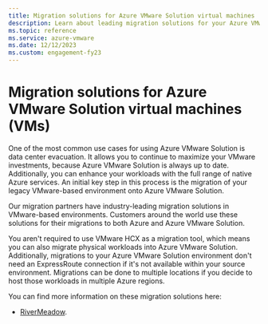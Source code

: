 ```yaml
---
title: Migration solutions for Azure VMware Solution virtual machines
description: Learn about leading migration solutions for your Azure VMware Solution virtual machines.
ms.topic: reference
ms.service: azure-vmware
ms.date: 12/12/2023
ms.custom: engagement-fy23
---
```


# Migration solutions for Azure VMware Solution virtual machines (VMs)

One of the most common use cases for using Azure VMware Solution is data center evacuation.  It allows you to continue to maximize your VMware investments, because Azure VMware Solution is always up to date. Additionally, you can enhance your workloads with the full range of native Azure services.  An initial key step in this process is the migration of your legacy VMware-based environment onto Azure VMware Solution.

Our migration partners have industry-leading migration solutions in VMware-based environments. Customers around the world use these solutions for their migrations to both Azure and Azure VMware Solution.

You aren't required to use VMware HCX as a migration tool, which means you can also migrate physical workloads into Azure VMware Solution. Additionally, migrations to your Azure VMware Solution environment don't need an ExpressRoute connection if it's not available within your source environment.  Migrations can be done to multiple locations if you decide to host those workloads in multiple Azure regions.

You can find more information on these migration solutions here:
- [RiverMeadow](https://www.rivermeadow.com/migrating-to-vmware-on-azure).
